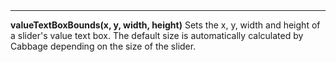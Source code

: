 <a name="valueTextBoxBounds"><h3 style="padding-top: 40px; margin-top: 40px;"></h3></a>
_____________________________
**valueTextBoxBounds(x, y, width, height)** Sets the x, y, width and height of a slider's value text box. The default size is automatically calculated by Cabbage depending on the size of the slider. 